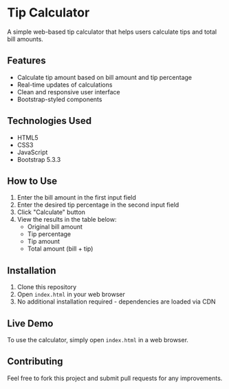 # Tip Calculator

A simple web-based tip calculator that helps users calculate tips and total bill amounts.

## Features

- Calculate tip amount based on bill amount and tip percentage
- Real-time updates of calculations
- Clean and responsive user interface
- Bootstrap-styled components

## Technologies Used

- HTML5
- CSS3
- JavaScript
- Bootstrap 5.3.3

## How to Use

1. Enter the bill amount in the first input field
2. Enter the desired tip percentage in the second input field
3. Click "Calculate" button
4. View the results in the table below:
    - Original bill amount
    - Tip percentage
    - Tip amount
    - Total amount (bill + tip)

## Installation

1. Clone this repository
2. Open `index.html` in your web browser
3. No additional installation required - dependencies are loaded via CDN

## Live Demo

To use the calculator, simply open `index.html` in a web browser.

## Contributing

Feel free to fork this project and submit pull requests for any improvements.